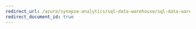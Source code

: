 ```yaml
---
redirect_url: /azure/synapse-analytics/sql-data-warehouse/sql-data-warehouse-source-control-integration
redirect_document_id: true
---
```


